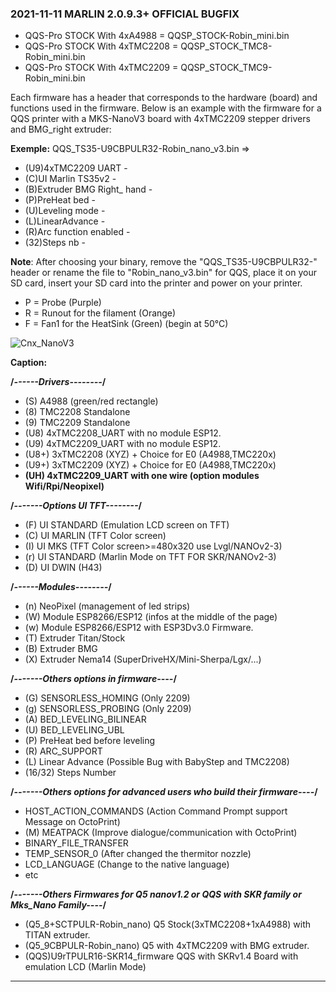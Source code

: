 ### 2021-11-11 MARLIN 2.0.9.3+ OFFICIAL BUGFIX

- QQS-Pro STOCK With 4xA4988 = QQSP_STOCK-Robin_mini.bin
- QQS-Pro STOCK With 4xTMC2208 = QQSP_STOCK_TMC8-Robin_mini.bin
- QQS-Pro STOCK With 4xTMC2209 = QQSP_STOCK_TMC9-Robin_mini.bin
  
Each firmware has a header that corresponds to the hardware (board) and functions used in the firmware.
Below is an example with the firmware for a QQS printer with a MKS-NanoV3 board with 4xTMC2209 stepper drivers and BMG_right extruder:

**Exemple:**
QQS_TS35-U9CBPULR32-Robin_nano_v3.bin
=> 
   - (U9)4xTMC2209 UART - 
   - (C)UI Marlin TS35v2 - 
   - (B)Extruder BMG Right_ hand - 
   - (P)PreHeat bed - 
   - (U)Leveling mode -
   - (L)LinearAdvance - 
   - (R)Arc function enabled -
   - (32)Steps nb -

  **Note**: After choosing your binary, remove the "QQS_TS35-U9CBPULR32-" header or rename the file to "Robin_nano_v3.bin" for QQS,
  place it on your SD card, insert your SD card into the printer and power on your printer.

  - P = Probe (Purple)
  - R = Runout for the filament (Orange)
  - F = Fan1 for the HeatSink (Green) (begin at 50°C)

![Cnx_NanoV3](https://github.com/Foxies-CSTL/Marlin_2.0.x/wiki/images/NanoV3-EndStop.png)

  **Caption:**

  **/*------Drivers--------*/**
  - (S) A4988 (green/red rectangle)
  - (8) TMC2208 Standalone
  - (9) TMC2209 Standalone
  - (U8) 4xTMC2208_UART with no module ESP12.
  - (U9) 4xTMC2209_UART with no module ESP12.
  - (U8+) 3xTMC2208 (XYZ) + Choice for E0 (A4988,TMC220x) 
  - (U9+) 3xTMC2209 (XYZ) + Choice for E0 (A4988,TMC220x)
  - **(UH) 4xTMC2209_UART with one wire (option modules Wifi/Rpi/Neopixel)**

  **/*-------Options UI TFT--------*/**
  - (F) UI STANDARD (Emulation LCD screen on TFT)
  - (C) UI MARLIN (TFT Color screen)
  - (I) UI MKS (TFT Color screen>=480x320 use Lvgl/NANOv2-3)
  - (r) UI STANDARD (Marlin Mode on TFT FOR SKR/NANOv2-3)
  - (D) UI DWIN (H43)

  **/*------Modules--------*/**
  - (n) NeoPixel (management of led strips)
  - (W) Module ESP8266/ESP12 (infos at the middle of the page)
  - (w) Module ESP8266/ESP12 with ESP3Dv3.0 Firmware.
  - (T) Extruder Titan/Stock
  - (B) Extruder BMG
  - (X) Extruder Nema14 (SuperDriveHX/Mini-Sherpa/Lgx/...)
  
  **/*-------Others options in firmware----*/**
  - (G) SENSORLESS_HOMING (Only 2209)
  - (g) SENSORLESS_PROBING (Only 2209)
  - (A) BED_LEVELING_BILINEAR
  - (U) BED_LEVELING_UBL
  - (P) PreHeat bed before leveling
  - (R) ARC_SUPPORT
  - (L) Linear Advance (Possible Bug with BabyStep and TMC2208)
  - (16/32) Steps Number
  
  **/*-------Others options for advanced users who build their firmware----*/**
  - HOST_ACTION_COMMANDS (Action Command Prompt support Message on OctoPrint) 
  - (M) MEATPACK (Improve dialogue/communication with OctoPrint)
  - BINARY_FILE_TRANSFER
  - TEMP_SENSOR_0 (After changed the thermitor nozzle)
  - LCD_LANGUAGE (Change to the native language)
  - etc 
  
  **/*-------Others Firmwares for Q5 nanov1.2 or QQS with SKR family or Mks_Nano Family----*/**
  - (Q5_8+SCTPULR-Robin_nano)   Q5 Stock(3xTMC2208+1xA4988) with TITAN extruder. 
  - (Q5_9CBPULR-Robin_nano)     Q5 with 4xTMC2209 with BMG extruder.
  - (QQS)U9rTPULR16-SKR14_firmware QQS with SKRv1.4 Board with emulation LCD (Marlin Mode)
***
